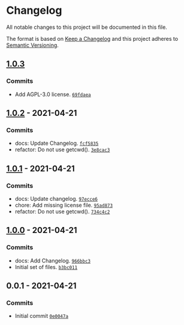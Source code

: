 # Changelog

All notable changes to this project will be documented in this file.

The format is based on [Keep a Changelog](https://keepachangelog.com/en/1.0.0/)
and this project adheres to [Semantic Versioning](https://semver.org/spec/v2.0.0.html).

## [1.0.3](https://github.com/loophp/grumphp-licence-task/compare/1.0.2...1.0.3)

### Commits

- Add AGPL-3.0 license. [`69fdaea`](https://github.com/loophp/grumphp-licence-task/commit/69fdaea019d189d44d294a111e3c52f42341f28d)

## [1.0.2](https://github.com/loophp/grumphp-licence-task/compare/1.0.1...1.0.2) - 2021-04-21

### Commits

- docs: Update Changelog. [`fcf5835`](https://github.com/loophp/grumphp-licence-task/commit/fcf58352f5d87b91356136b0418d3f6596e88ca2)
- refactor: Do not use getcwd(). [`3e8cac3`](https://github.com/loophp/grumphp-licence-task/commit/3e8cac3d4750a1bc826d9acb7718c4462f58247b)

## [1.0.1](https://github.com/loophp/grumphp-licence-task/compare/1.0.0...1.0.1) - 2021-04-21

### Commits

- docs: Update changelog. [`97ecce6`](https://github.com/loophp/grumphp-licence-task/commit/97ecce6be07fce01e09cc9cd7dfdc147fd07e8e3)
- chore: Add missing license file. [`95ad873`](https://github.com/loophp/grumphp-licence-task/commit/95ad8738a41319c9e975376f9428491b3ce8a5b2)
- refactor: Do not use getcwd(). [`734c4c2`](https://github.com/loophp/grumphp-licence-task/commit/734c4c263f9227a53efdf7b2a8698f24e223564b)

## [1.0.0](https://github.com/loophp/grumphp-licence-task/compare/0.0.1...1.0.0) - 2021-04-21

### Commits

- docs: Add Changelog. [`966bbc3`](https://github.com/loophp/grumphp-licence-task/commit/966bbc35dfbfea1f54fe1473e246051c7a2267f8)
- Initial set of files. [`b3bc011`](https://github.com/loophp/grumphp-licence-task/commit/b3bc011ac9cae517a17f3103879c03ec4071e6c0)

## 0.0.1 - 2021-04-21

### Commits

- Initial commit [`0e0047a`](https://github.com/loophp/grumphp-licence-task/commit/0e0047a33a1f73dec8d5da96b72cd4e25921fe66)
